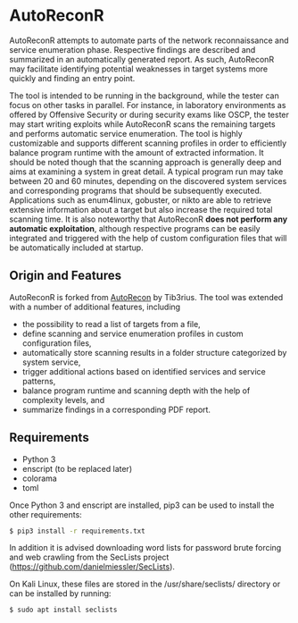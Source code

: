 # AutoReconR

AutoReconR attempts to automate parts of the network reconnaissance and service enumeration phase. Respective findings are described and summarized in an automatically generated report. As such, AutoReconR may facilitate identifying potential weaknesses in target systems more quickly and finding an entry point. 

The tool is intended to be running in the background, while the tester can focus on other tasks in parallel. For instance, in laboratory environments as offered by Offensive Security or during security exams like OSCP, the tester may start writing exploits while AutoReconR scans the remaining targets and performs automatic service enumeration. The tool is highly customizable and supports different scanning profiles in order to efficiently balance program runtime with the amount of extracted information. It should be noted though that the scanning approach is generally deep and aims at examining a system in great detail. A typical program run may take between 20 and 60 minutes, depending on the discovered system services and corresponding programs that should be subsequently executed. Applications such as enum4linux, gobuster, or nikto are able to retrieve extensive information about a target but also increase the required total scanning time. It is also noteworthy that AutoReconR **does not perform any automatic exploitation**, although respective programs can be easily integrated and triggered with the help of custom configuration files that will be automatically included at startup. 

## Origin and Features

AutoReconR is forked from [AutoRecon](https://github.com/Tib3rius/AutoRecon) by Tib3rius. The tool was extended with a number of additional features, including

* the possibility to read a list of targets from a file,
* define scanning and service enumeration profiles in custom configuration files,
* automatically store scanning results in a folder structure categorized by system service,
* trigger additional actions based on identified services and service patterns,
* balance program runtime and scanning depth with the help of complexity levels, and
* summarize findings in a corresponding PDF report.

## Requirements

* Python 3
* enscript (to be replaced later)
* colorama
* toml

Once Python 3 and enscript are installed, pip3 can be used to install the other requirements:

```bash
$ pip3 install -r requirements.txt
```

In addition it is advised downloading word lists for password brute forcing and web crawling from the SecLists project (https://github.com/danielmiessler/SecLists).

On Kali Linux, these files are stored in the /usr/share/seclists/ directory or can be installed by running:

```bash
$ sudo apt install seclists
```


